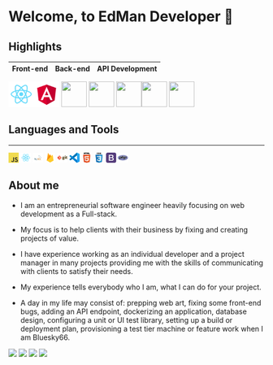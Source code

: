 # Welcome, to EdMan Developer 👋
## Highlights

|  Front-end  | Back-end   |API Development|
| ----------- | ---------  |-------------- |


<img src="https://raw.githubusercontent.com/github/explore/80688e429a7d4ef2fca1e82350fe8e3517d3494d/topics/react/react.png" width=50px height=50px><img src="https://raw.githubusercontent.com/github/explore/80688e429a7d4ef2fca1e82350fe8e3517d3494d/topics/angular/angular.png" width=50px height=50px>       <img src="https://d2eip9sf3oo6c2.cloudfront.net/tags/images/000/000/256/full/nodejslogo.png" width=50px height=50px> 
<img src="https://encrypted-tbn0.gstatic.com/images?q=tbn%3AANd9GcQIN4EUfB9rORoaGfLYLyjX1N-jpTiF7J7X3Q&usqp=CAU" width=50px height=50px>   <img src="https://geeksperhour.com/wp-content/uploads/2019/07/shopify-expert-green.png" width=50px height=50px><img src="https://www.drupal.org/files/styles/grid-3/public/drupal_5.png?itok=F_fK9Rsy" width=50px height=50px>  <img src="https://i.stack.imgur.com/XtpTm.png" width=50px height=50px>  

## Languages and Tools
---

<code><img height="20" src="https://raw.githubusercontent.com/github/explore/80688e429a7d4ef2fca1e82350fe8e3517d3494d/topics/javascript/javascript.png"></code>
<code><img height="20" src="https://raw.githubusercontent.com/github/explore/80688e429a7d4ef2fca1e82350fe8e3517d3494d/topics/react/react.png"></code>
<code><img height="20" src="https://raw.githubusercontent.com/github/explore/80688e429a7d4ef2fca1e82350fe8e3517d3494d/topics/mysql/mysql.png"></code>
<code><img height="20" src="https://raw.githubusercontent.com/github/explore/80688e429a7d4ef2fca1e82350fe8e3517d3494d/topics/firebase/firebase.png"></code>
<code><img height="20" src="https://raw.githubusercontent.com/github/explore/80688e429a7d4ef2fca1e82350fe8e3517d3494d/topics/git/git.png"></code>
<code><img height="20" src="https://raw.githubusercontent.com/github/explore/80688e429a7d4ef2fca1e82350fe8e3517d3494d/topics/visual-studio-code/visual-studio-code.png"></code>
<code><img height="20" src="https://raw.githubusercontent.com/github/explore/80688e429a7d4ef2fca1e82350fe8e3517d3494d/topics/html/html.png"></code>
<code><img height="20" src="https://raw.githubusercontent.com/github/explore/80688e429a7d4ef2fca1e82350fe8e3517d3494d/topics/css/css.png"></code>
<code><img height="20" src="https://raw.githubusercontent.com/github/explore/80688e429a7d4ef2fca1e82350fe8e3517d3494d/topics/bootstrap/bootstrap.png"></code>
<code><img height="20" src="https://raw.githubusercontent.com/github/explore/ccc16358ac4530c6a69b1b80c7223cd2744dea83/topics/php/php.png"></code>

## About me

* I am an entrepreneurial software engineer heavily focusing on web development as a Full-stack.
* My focus is to help clients with their business by fixing and creating projects of value.
* I have experience working as an individual developer and a project manager in many projects providing me with the skills of communicating with clients to satisfy their needs.
* My experience tells everybody who I am, what I can do for your project.

* A day in my life may consist of: prepping web art, fixing some front-end bugs, adding an API endpoint, dockerizing an application, database design, configuring a unit or UI test library, setting up a build or deployment plan, provisioning a test tier machine or feature work when I am Bluesky66.

<p>
    <a href="https://www.twitter.com/cypherwebs"><img src="https://img.shields.io/badge/twitter-%231DA1F2.svg?&style=for-the-badge&logo=twitter&logoColor=white" height="25" /></a>
    <a href="https://www.linkedin.com/in/kasim393"><img src="https://img.shields.io/badge/linkedin-%230077B5.svg?&style=for-the-badge&logo=linkedin&logoColor=white" height="25" /></a>
    <a href="https://www.instagram.com/cypherwebs/"><img src="https://img.shields.io/badge/instagram-%23E4405F.svg?&style=for-the-badge&logo=instagram&logoColor=white" height="25" /></a>
    <a href="https://www.cypherweb.xyz/"><img src="https://img.shields.io/badge/-Portfolio-9cf?&style=for-the-badge" height="25" /></a>
</p>